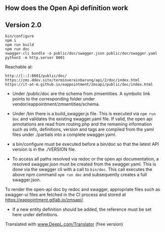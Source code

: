 ## How does the Open Api definition work
## Version 2.0

```
bin/configure
npm i
npm run build
npm run doc
swagger-cli bundle -o public/doc/swagger.json public/doc/swagger.yaml
python3 -m http.server 8001
```

Reachable at:
```
http://[::]:8001/public/doc/
https://zms.ddev.site/terminvereinbarung/api/2/doc/index.html
https://it-at-m.github.io/eappointment/zmsapi/public/doc/index.html
```


* Under /public/doc are the schema from zmsentities. A symbolic link points to the corresponding folder under vendor/eappointment/zmsentities/schema.

* Under /bin there is a build_swagger.js file. This is executed via ``npm run doc`` and validates the existing swagger.yaml file. If valid, the open api annotations are read from routing.php and the remaining information such as info, definitions, version and tags are compiled from the yaml files under ./partials into a complete swagger.yaml. 

* a bin/configure must be executed before a bin/doc so that the latest API version is in the ./VERSION file.

* To access all paths resolved via redoc or the open api documentation, a resolved swagger.json must be created from the swagger.yaml. This is done via the swagger cli with a call to ``bin/doc``. This call executes the above npm command ``npm run doc`` and subsequently creates a full swagger.json. 

To render the open-api doc by redoc and swagger, appropriate files such as swagger-ui files are fetched in the CI process and stored at https://eappointment.gitlab.io/zmsapi/.

* If a new entity definition should be added, the reference must be set here under definitions.

Translated with www.DeepL.com/Translator (free version)